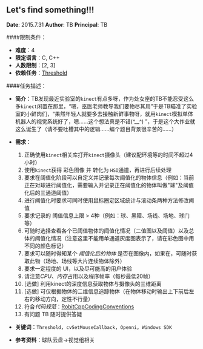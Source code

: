 ﻿Let's find something!!!
---

**Date**: 2015.7.31	
**Author**: TB
**Principal**: TB

####限制条件：

 - **难度**：4
 - **限定语言**：C, C++
 - **人数限制**：[2, 3]
 - **依赖任务**：[Threshold](Threshold.md)

####任务描述：

 - **简介**：TB发现最近实验室的`kinect`有点多呀，作为处女座的TB不能忍受这么多`kinect`闲置在那里，“嗯，巫医老师教导我们要物尽其用”于是TB瞄准了实验室的小鲜肉们，“果然年轻人就要多去接触新鲜事物呀，就用`kinect`模拟单体机器人的视觉系统好了，嗯……这个想法真是不错(*^__^*) ”，于是这个大作业就这么诞生了（请不要吐槽其中的逻辑……编个题目背景很辛苦的……）

 - **需求**：
    1. 正确使用`kinect`相关库打开`kinect`摄像头（建议配环境等的时间不超过4小时）
    2. 使用`kinect`获得 彩色图像 并 转化为 `HSI`通道，再进行后续处理
    3. 要求在阈值化阶段可以自定义并记录每次阈值化的物体信息（例如：当前正在对球进行阈值化，需要输入并记录正在阈值化的物体叫做"球"及阈值化后的三通道阈值）
    4. 进行阈值化时要求可同时使用鼠标圈定区域统计与滚动条两种方法修改阈值
    5. 要求记录的 阈值信息上限 > 4种（例如：球、黑障、场线、场地、球门等）
    6. 可随时选择查看各个已阈值物体的阈值化情况（二值图以及阈值）以及总体的阈值化情况（注意这里不能用单通道灰度图表示了，请在彩色图中用不同的颜色标记）
    7. 要求可以随时得知某个 *阈值化后的物体* 是否在图像内，如果在，可随时获取此物（场地、场线等大片连续物体除外）
    8. 要求一定程度的 UI，以及尽可能高的用户体验
    9. 请注意*CPU*、*内存*占用以及程序帧率（每秒最低20帧）
    10. [选做] 利用kinect的深度信息获取物体与摄像头的三维距离
    11. [选做] 可仅根据物体的二维信息追踪物体（在物体移动时输出上下前后左右的移动方向，定性不行量）
    13. 符合*代码规范*：[RobitCppCodingConventions](ref/RobitCppCodingConventions.md)
    14. 有问题 TB 随时提供答疑

 - **关键词**：`Threshold`，`cvSetMouseCallback`，`Openni`，`Windows SDK`
 - **参考资料**：球队云盘->视觉组相关
